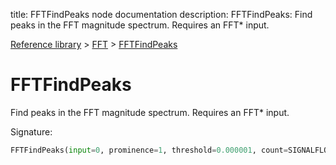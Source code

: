 title: FFTFindPeaks node documentation
description: FFTFindPeaks: Find peaks in the FFT magnitude spectrum. Requires an FFT* input.

[Reference library](../../index.md) > [FFT](../index.md) > [FFTFindPeaks](index.md)

# FFTFindPeaks

Find peaks in the FFT magnitude spectrum. Requires an FFT* input.

Signature:
```python
FFTFindPeaks(input=0, prominence=1, threshold=0.000001, count=SIGNALFLOW_MAX_CHANNELS, interpolate=true)
```
